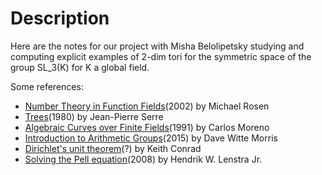 Description
==========

Here are the notes for our project with Misha Belolipetsky studying and computing explicit examples of 2-dim tori for the symmetric space of the group SL_3(K) for K a global field.

Some references:
* [Number Theory in Function Fields](https://link.springer.com/book/10.1007/978-1-4757-6046-0)(2002) by Michael Rosen
* [Trees](https://link.springer.com/book/10.1007/978-3-642-61856-7)(1980) by Jean-Pierre Serre 
* [Algebraic Curves over Finite Fields](https://doi.org/10.1017/CBO9780511608766)(1991) by Carlos Moreno
* [Introduction to Arithmetic Groups](https://deductivepress.ca/)(2015) by Dave Witte Morris
* [Dirichlet's unit theorem](https://kconrad.math.uconn.edu/blurbs/gradnumthy/unittheorem.pdf)(?) by Keith Conrad
* [Solving the Pell equation](https://pub.math.leidenuniv.nl/~lenstrahw/PUBLICATIONS/2008a/art.pdf)(2008) by Hendrik W. Lenstra Jr.
